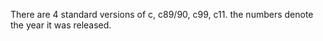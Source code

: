 There are 4 standard versions of c, c89/90, c99, c11. the numbers denote the year it was released. 

